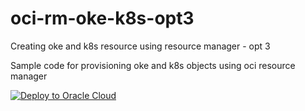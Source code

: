 # oci-rm-oke-k8s-opt3
Creating oke and k8s resource using resource manager - opt 3


Sample code for provisioning oke and k8s objects using oci resource manager

[![Deploy to Oracle Cloud](https://oci-resourcemanager-plugin.plugins.oci.oraclecloud.com/latest/deploy-to-oracle-cloud.svg)](https://cloud.oracle.com/resourcemanager/stacks/create?zipUrl=https://github.com/ddevadat/oci-rm-oke-k8s-opt3/releases/latest/download/oke-stack-latest.zip)
